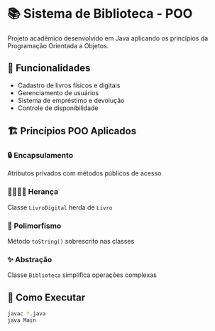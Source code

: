 # 📚 Sistema de Biblioteca - POO

Projeto acadêmico desenvolvido em Java aplicando os princípios da Programação Orientada a Objetos.

## 🎯 Funcionalidades
- Cadastro de livros físicos e digitais
- Gerenciamento de usuários
- Sistema de empréstimo e devolução
- Controle de disponibilidade

## 🏗️ Princípios POO Aplicados

### 🔒 Encapsulamento
Atributos privados com métodos públicos de acesso

### 👨‍👩‍👧‍👦 Herança
Classe `LivroDigital` herda de `Livro`

### 🔄 Polimorfismo
Método `toString()` sobrescrito nas classes

### ✨ Abstração
Classe `Biblioteca` simplifica operações complexas

## 🚀 Como Executar
```bash
javac *.java
java Main

